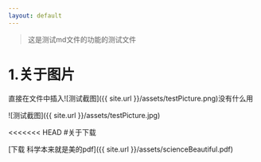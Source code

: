 ```yaml
---
layout: default
---
```


>这是测试md文件的功能的测试文件

# 1.关于图片

直接在文件中插入\![测试截图]({{ site.url }}/assets/testPicture.png)没有什么用

![测试截图]({{ site.url }}/assets/testPicture.jpg)

<<<<<<< HEAD
#关于下载

[下载 科学本来就是美的pdf]({{ site.url }}/assets/scienceBeautiful.pdf)


